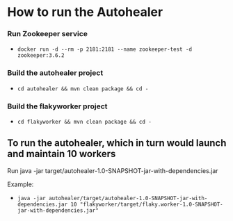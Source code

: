 # How to run the Autohealer

### Run Zookeeper service
- `docker run -d --rm -p 2181:2181 --name zookeeper-test -d zookeeper:3.6.2`

### Build the autohealer project
- `cd autohealer && mvn clean package && cd -`

### Build the flakyworker project
- `cd flakyworker && mvn clean package && cd -`


## To run the autohealer, which in turn would launch and maintain 10 workers
Run java -jar target/autohealer-1.0-SNAPSHOT-jar-with-dependencies.jar *<number of workers>* *<path to woker jar>*

Example:
- `java -jar autohealer/target/autohealer-1.0-SNAPSHOT-jar-with-dependencies.jar 10 "flakyworker/target/flaky.worker-1.0-SNAPSHOT-jar-with-dependencies.jar"`
